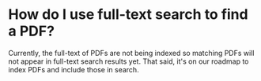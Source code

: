 # How do I use full-text search to find a PDF?

Currently, the full-text of PDFs are not being indexed so matching PDFs will not appear in full-text search results yet. That said, it's on our roadmap to index PDFs and include those in search.
